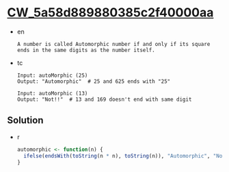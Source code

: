 # [CW_5a58d889880385c2f40000aa](https://www.codewars.com/kata/5a58d889880385c2f40000aa)

* en

  ```en
  A number is called Automorphic number if and only if its square ends in the same digits as the number itself.
  ```

* tc

  ```tc
  Input: autoMorphic (25)
  Output: "Automorphic"  # 25 and 625 ends with "25"

  Input: autoMorphic (13)
  Output: "Not!!"  # 13 and 169 doesn't end with same digit
  ```

## Solution

* r

  ```r
  automorphic <- function(n) {
    ifelse(endsWith(toString(n * n), toString(n)), "Automorphic", "Not!!")
  }
  ```
